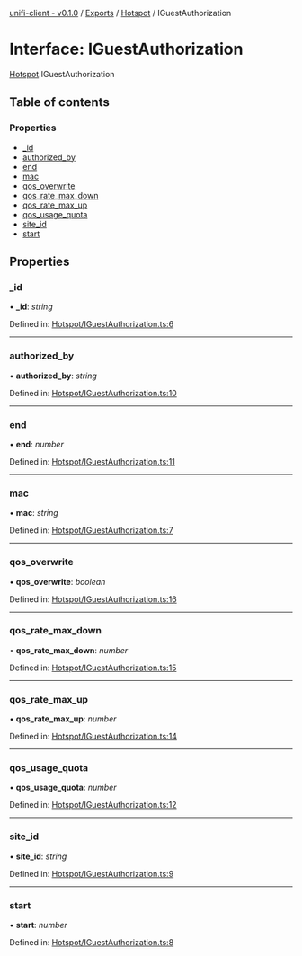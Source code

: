 [unifi-client - v0.1.0](../README.md) / [Exports](../modules.md) / [Hotspot](../modules/hotspot.md) / IGuestAuthorization

# Interface: IGuestAuthorization

[Hotspot](../modules/hotspot.md).IGuestAuthorization

## Table of contents

### Properties

- [\_id](hotspot.iguestauthorization.md#_id)
- [authorized\_by](hotspot.iguestauthorization.md#authorized_by)
- [end](hotspot.iguestauthorization.md#end)
- [mac](hotspot.iguestauthorization.md#mac)
- [qos\_overwrite](hotspot.iguestauthorization.md#qos_overwrite)
- [qos\_rate\_max\_down](hotspot.iguestauthorization.md#qos_rate_max_down)
- [qos\_rate\_max\_up](hotspot.iguestauthorization.md#qos_rate_max_up)
- [qos\_usage\_quota](hotspot.iguestauthorization.md#qos_usage_quota)
- [site\_id](hotspot.iguestauthorization.md#site_id)
- [start](hotspot.iguestauthorization.md#start)

## Properties

### \_id

• **\_id**: *string*

Defined in: [Hotspot/IGuestAuthorization.ts:6](https://github.com/thib3113/unifi-client/blob/54bf19f/src/Hotspot/IGuestAuthorization.ts#L6)

___

### authorized\_by

• **authorized\_by**: *string*

Defined in: [Hotspot/IGuestAuthorization.ts:10](https://github.com/thib3113/unifi-client/blob/54bf19f/src/Hotspot/IGuestAuthorization.ts#L10)

___

### end

• **end**: *number*

Defined in: [Hotspot/IGuestAuthorization.ts:11](https://github.com/thib3113/unifi-client/blob/54bf19f/src/Hotspot/IGuestAuthorization.ts#L11)

___

### mac

• **mac**: *string*

Defined in: [Hotspot/IGuestAuthorization.ts:7](https://github.com/thib3113/unifi-client/blob/54bf19f/src/Hotspot/IGuestAuthorization.ts#L7)

___

### qos\_overwrite

• **qos\_overwrite**: *boolean*

Defined in: [Hotspot/IGuestAuthorization.ts:16](https://github.com/thib3113/unifi-client/blob/54bf19f/src/Hotspot/IGuestAuthorization.ts#L16)

___

### qos\_rate\_max\_down

• **qos\_rate\_max\_down**: *number*

Defined in: [Hotspot/IGuestAuthorization.ts:15](https://github.com/thib3113/unifi-client/blob/54bf19f/src/Hotspot/IGuestAuthorization.ts#L15)

___

### qos\_rate\_max\_up

• **qos\_rate\_max\_up**: *number*

Defined in: [Hotspot/IGuestAuthorization.ts:14](https://github.com/thib3113/unifi-client/blob/54bf19f/src/Hotspot/IGuestAuthorization.ts#L14)

___

### qos\_usage\_quota

• **qos\_usage\_quota**: *number*

Defined in: [Hotspot/IGuestAuthorization.ts:12](https://github.com/thib3113/unifi-client/blob/54bf19f/src/Hotspot/IGuestAuthorization.ts#L12)

___

### site\_id

• **site\_id**: *string*

Defined in: [Hotspot/IGuestAuthorization.ts:9](https://github.com/thib3113/unifi-client/blob/54bf19f/src/Hotspot/IGuestAuthorization.ts#L9)

___

### start

• **start**: *number*

Defined in: [Hotspot/IGuestAuthorization.ts:8](https://github.com/thib3113/unifi-client/blob/54bf19f/src/Hotspot/IGuestAuthorization.ts#L8)
